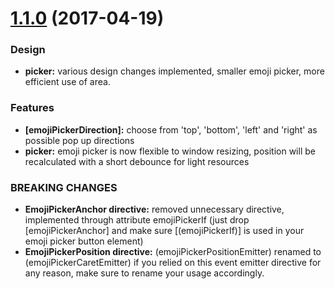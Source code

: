 <a name="1.1.0"></a>
# [1.1.0](https://github.com/angular/angular/compare/v1.0.5...v1.1.0) (2017-04-19)

### Design

* **picker:** various design changes implemented, smaller emoji picker, more efficient use of area.

### Features

* **[emojiPickerDirection]:** choose from 'top', 'bottom', 'left' and 'right' as possible pop up directions
* **picker:** emoji picker is now flexible to window resizing, position will be recalculated with a short debounce for light resources

### BREAKING CHANGES

* **EmojiPickerAnchor directive:** removed unnecessary directive, implemented through attribute emojiPickerIf (just drop [emojiPickerAnchor] and make sure [(emojiPickerIf)] is used in your emoji picker button element)
* **EmojiPickerPosition directive:** (emojiPickerPositionEmitter) renamed to (emojiPickerCaretEmitter) if you relied on this event emitter directive for any reason, make sure to rename your usage accordingly.
